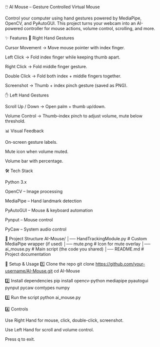 🖱️ AI Mouse – Gesture Controlled Virtual Mouse

Control your computer using hand gestures powered by MediaPipe, OpenCV, and PyAutoGUI.
This project turns your webcam into an AI-powered controller for mouse actions, volume control, scrolling, and more.

✨ Features
🎯 Right Hand Gestures

Cursor Movement → Move mouse pointer with index finger.

Left Click → Fold index finger while keeping thumb apart.

Right Click → Fold middle finger gesture.

Double Click → Fold both index + middle fingers together.

Screenshot → Thumb + index pinch gesture (saved as PNG).

✋ Left Hand Gestures

Scroll Up / Down → Open palm + thumb up/down.

Volume Control → Thumb–index pinch to adjust volume, mute below threshold.

📊 Visual Feedback

On-screen gesture labels.

Mute icon when volume muted.

Volume bar with percentage.

🛠️ Tech Stack

Python 3.x

OpenCV
 – Image processing

MediaPipe
 – Hand landmark detection

PyAutoGUI
 – Mouse & keyboard automation

Pynput
 – Mouse control

PyCaw
 – System audio control

📂 Project Structure
AI-Mouse/
│── HandTrackingModule.py   # Custom MediaPipe wrapper (if used)
│── mute.png                # Icon for mute overlay
│── ai_mouse.py             # Main script (the code you shared)
│── README.md               # Project documentation

🚀 Setup & Usage
1️⃣ Clone the repo
git clone https://github.com/your-username/AI-Mouse.git
cd AI-Mouse

2️⃣ Install dependencies
pip install opencv-python mediapipe pyautogui pynput pycaw comtypes numpy

3️⃣ Run the script
python ai_mouse.py

4️⃣ Controls

Use Right Hand for mouse, click, double-click, screenshot.

Use Left Hand for scroll and volume control.

Press q to exit.
